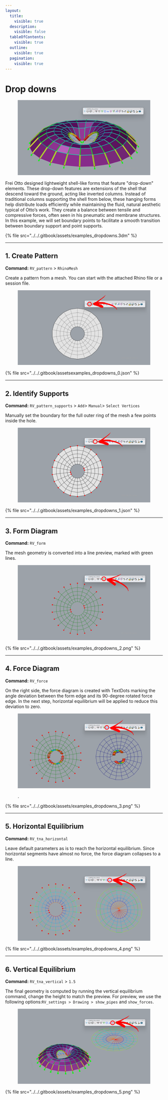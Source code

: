 ```yaml
---
layout:
  title:
    visible: true
  description:
    visible: false
  tableOfContents:
    visible: true
  outline:
    visible: true
  pagination:
    visible: true
---
```


# Drop downs

<figure><img src="../../.gitbook/assets/examples_dropdowns.png" alt=""><figcaption></figcaption></figure>

Frei Otto designed lightweight shell-like forms that feature "drop-down" elements. These drop-down features are extensions of the shell that descend toward the ground, acting like inverted columns. Instead of traditional columns supporting the shell from below, these hanging forms help distribute loads efficiently while maintaining the fluid, natural aesthetic typical of Otto’s work. They create a balance between tensile and compressive forces, often seen in his pneumatic and membrane structures. In this example, we will set boundary points to facilitate a smooth transition between boundary support and point supports.

{% file src="../../.gitbook/assets/examples_dropdowns.3dm" %}

***

## 1. Create Pattern

**Command:** `RV_pattern` > `RhinoMesh`

Create a pattern from a mesh. You can start with the attached Rhino file or a session file.

<figure><img src="../../.gitbook/assets/examples_dropdowns_0.png" alt=""><figcaption></figcaption></figure>

{% file src="../../.gitbook/assetsexamples_dropdowns_0.json" %}

***

## 2. Identify Supports

**Command:** `RV_pattern_supports` > `Add`> `Manual`> `Select Vertices`

Manually set the boundary for the full outer ring of the mesh a few points inside the hole.

<figure><img src="../../.gitbook/assets/examples_dropdowns_1.png" alt=""><figcaption></figcaption></figure>

{% file src="../../.gitbook/assets/examples_dropdowns_1.json" %}

***

## 3. Form Diagram

**Command:** `RV_form`

The mesh geometry is converted into a line preview, marked with green lines.

<figure><img src="../../.gitbook/assets/examples_dropdowns_2.png" alt=""><figcaption></figcaption></figure>

{% file src="../../.gitbook/assets/examples_dropdowns_2.png" %}

***

## 4. Force Diagram

**Command:** `RV_force`

On the right side, the force diagram is created with TextDots marking the angle deviation between the form edge and its 90-degree rotated force edge. In the next step, horizontal equilibrium will be applied to reduce this deviation to zero.

<figure><img src="../../.gitbook/assets/examples_dropdowns_3.png" alt=""><figcaption><p>.</p></figcaption></figure>

{% file src="../../.gitbook/assets/examples_dropdowns_3.png" %}

***

## 5. Horizontal Equilibrium

**Command:** `RV_tna_horizontal`

Leave default parameters as is to reach the horizontal equilibrium. Since horizontal segments have almost no force, the force diagram collapses to a line.

<figure><img src="../../.gitbook/assets/examples_dropdowns_4.png" alt=""><figcaption></figcaption></figure>

{% file src="../../.gitbook/assets/examples_dropdowns_4.png" %}

***

## 6. Vertical Equilibrium

**Command:** `RV_tna_vertical` > `1.5`

The final geometry is computed by running the vertical equilibrium command, change the height to match the preview. For preview, we use the following options:`RV_settings > Drawing > show_pipes` and `show_forces`.

<figure><img src="../../.gitbook/assets/examples_dropdowns_5.png" alt=""><figcaption></figcaption></figure>

{% file src="../../.gitbook/assets/examples_dropdowns_5.png" %}
